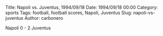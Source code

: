 Title: Napoli vs. Juventus, 1994/09/18
Date: 1994/09/18 00:00
Category: sports
Tags: football, football scores, Napoli, Juventus
Slug: napoli-vs-juventus
Author: carbonero


Napoli 0 - 2 Juventus
